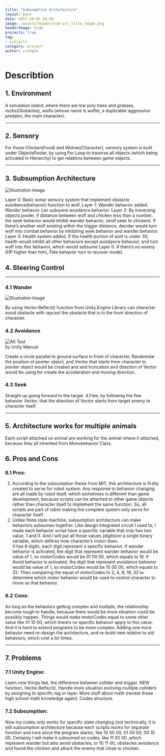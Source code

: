 ```yaml
---
title: "Subsumption Architecture"
layout: post
date: 2017-10-05 16:36
image: /assets/header/sub-arc_title_image.png
headerImage: true
projects: true
tag:
- projects
category: project
author: zizhguo
---
```


<h1>Describtion</h1>

## 1. Environment
A simulation island, where there are low poly trees and grasses, rocks(Obstacles), wolfs (whose name is wolfie, a duplicable aggressive predator, the main character).

---

## 2. Sensory
For those Chicken(Food) and Wolves(Character), sensory system is built under ObjectsPooler, by using For Loop to traverse all objects (which being activated in Hierarchy) to get relations between game objects.

---

## 3. Subsumption Architecture

![Illustration Image]( {{site.url}}/assets/images/subsumption/sub-arc.png?classes=float-left)

Layer 0: Basic sonar sensory system that implement obstacle avoidance(behavoir) function  to wolf. 
Layer 1: Wander  behavior added. Wander behavior can subsume avoidance behavior.
Layer 2: By traversing objects pooler, if distance between wolf and chicken less than a number, the seek behavior would inhibit wander behavior, (wolf seek to chicken). If there’s another wolf existing within the trigger distance, decider would turn wolf into combat behavior by inhibiting seek behavior and wander behavior.
Layer 3: Health system added. If the health portion of wolf is under 30, health would inhibit all other behaviors except avoidance behavior, and turn wolf into flee behavior, which would subsume Layer 0. If there’s no enemy (HP higher than him), Flee behavior turn to recover model. 

## 4. Steering Control

---
### 4.1 Wander
![Illustration Image]({{site.url}}/assets/images/subsumption/wander.png)

By using Vector.Reflect() function from Unity.Engine Library can character avoid obstacle with raycast the obstacle that is in the front direction of character.</p>


### 4.2 Avoidance
<div class="side-by-side">
    <div class="toleft">
        <img class="image" src="{{site.url}}/assets/images/subsumption/reflect.png" alt="Alt Text">
        <figcaption class="caption">by Unity Manual</figcaption>
    </div>
<div class="toright">
       <p>Create a circle parallel to ground surface in front of character. 
Randomize the position of pointer object, and Vector that starts from character to pointer object would be created and and truncation and direction of Vector would be using for create the acceleration and moving direction.</p>
    </div>
</div>



### 4.3 Seek
Straight up going forward to the target.
4.Flee, by following the flee behavior Vector, that the direction of Vector starts from target enemy to character itself.

---

## 5. Architecture works for multiple animals
Each script attached on animal are working for the animal where it attached, because they all inherited from Monobehavior Class.

## 6. Pros and Cons

### 6.1 Pros:
1.	According to the subsumption thesis from MIT, this architecture is firstly created to serve for robot system. Any response to behavior changing are all made by robot itself, which sometimes is different than game development, because scripts can be attached to other game objects rather than character itself to implement the same function. 
So, all scripts are part of robot making the complete system only serve for character itself. 
2.	Unlike finite state machine, subsumption architecture can make behaviors subsumes together. Like design integrated circuit I used to, I made  each behavior script have a specific variable that only has two value, 1 and 0. And I will put all those values (digits)on a single binary variable, which defines how character’s motor does.  
It has 6 digits, each digit represent a specific behavior. If wander behavior is activated, the digit that represent wander behavior would be value of 1, so motorCodes would be 01 00 00, which equals to 16. If Avoid behavior is activated, the digit that represent avoidance behavior would be value of 1, so motorCodes would be 10 00 00, which equals to 32.
Then comparing the equal of motorCodes to 2, 4, 8, 16, 32 to determine which motor behavior would be used to control character to move as that behavior.

### 6.2 Cons:
As long as the behaviors getting complex and multiple, the relationship become tough to handle, because there would be more situation could be possibly happen. Things would make motorCodes equal to some other value like 01 10 00, which there’s no specific behavior apply to this value. 
And it is hard to extend programs to be more complex. Adding one more behavior need re-design the architecture, and re-build new relation to old behaviors, which cost a lot times.

---

## 7. Problems

### 7.1 Unity Engine:
Learn new things like, the difference between collider and trigger. NEW function, Vector.Reflect(). Handle more situation evolving multiple colliders by assigning to specific tag or layer. More stuff about math (review those high school math knowledge again). Codes structure.

### 7.2 Subsumption:
Now my codes only works for specific state changing (not technically, it is still subsumption architecture because each scripts works for separate function and runs since the program starts), like 10 00 00, 01 00 00, 00 10 00. Certainly I will make it subsumed on codes, like 11 00 00 ,which represent wander but also avoid obstacles, or 10 11 00, obstacles avoidance and found the chicken and attack the enemy that close to chicken.
